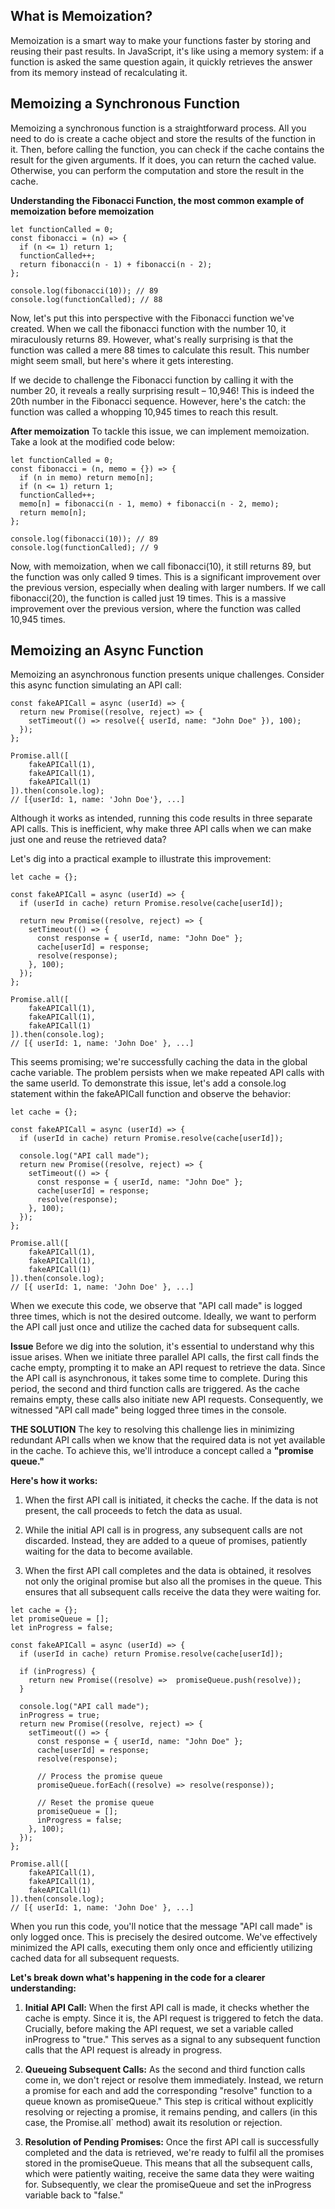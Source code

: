 ## What is Memoization?
Memoization is a smart way to make your functions faster by storing and reusing their past results. In JavaScript, it's like using a memory system: if a function is asked the same question again, it quickly retrieves the answer from its memory instead of recalculating it.

## Memoizing a Synchronous Function
Memoizing a synchronous function is a straightforward process. All you need to do is create a cache object and store the results of the function in it. Then, before calling the function, you can check if the cache contains the result for the given arguments. If it does, you can return the cached value. Otherwise, you can perform the computation and store the result in the cache.

**Understanding the Fibonacci Function, the most common example of memoization**
**before memoization**
```
let functionCalled = 0;
const fibonacci = (n) => {
  if (n <= 1) return 1;
  functionCalled++;
  return fibonacci(n - 1) + fibonacci(n - 2);
};

console.log(fibonacci(10)); // 89
console.log(functionCalled); // 88
```
Now, let's put this into perspective with the Fibonacci function we've created. When we call the fibonacci function with the number 10, it miraculously returns 89. However, what's really surprising is that the function was called a mere 88 times to calculate this result. This number might seem small, but here's where it gets interesting.

If we decide to challenge the Fibonacci function by calling it with the number 20, it reveals a really surprising result – 10,946! This is indeed the 20th number in the Fibonacci sequence. However, here's the catch: the function was called a whopping 10,945 times to reach this result. 

**After memoization**
To tackle this issue, we can implement memoization. Take a look at the modified code below:
```
let functionCalled = 0;
const fibonacci = (n, memo = {}) => {
  if (n in memo) return memo[n];
  if (n <= 1) return 1;
  functionCalled++;
  memo[n] = fibonacci(n - 1, memo) + fibonacci(n - 2, memo);
  return memo[n];
};

console.log(fibonacci(10)); // 89
console.log(functionCalled); // 9
```

Now, with memoization, when we call fibonacci(10), it still returns 89, but the function was only called 9 times. This is a significant improvement over the previous version, especially when dealing with larger numbers. If we call fibonacci(20), the function is called just 19 times. This is a massive improvement over the previous version, where the function was called 10,945 times.


## Memoizing an Async Function
Memoizing an asynchronous function presents unique challenges. Consider this async function simulating an API call:
```
const fakeAPICall = async (userId) => {
  return new Promise((resolve, reject) => {
    setTimeout(() => resolve({ userId, name: "John Doe" }), 100);
  });
};

Promise.all([
    fakeAPICall(1),
    fakeAPICall(1),
    fakeAPICall(1)
]).then(console.log); 
// [{userId: 1, name: 'John Doe'}, ...]
```
Although it works as intended, running this code results in three separate API calls. This is inefficient, why make three API calls when we can make just one and reuse the retrieved data?

Let's dig into a practical example to illustrate this improvement:
```
let cache = {};

const fakeAPICall = async (userId) => {
  if (userId in cache) return Promise.resolve(cache[userId]);

  return new Promise((resolve, reject) => {
    setTimeout(() => {
      const response = { userId, name: "John Doe" };
      cache[userId] = response;
      resolve(response);
    }, 100);
  });
};

Promise.all([
    fakeAPICall(1), 
    fakeAPICall(1), 
    fakeAPICall(1)
]).then(console.log); 
// [{ userId: 1, name: 'John Doe' }, ...]
```
This seems promising; we're successfully caching the data in the global cache variable. The problem persists when we make repeated API calls with the same userId. To demonstrate this issue, let's add a console.log statement within the fakeAPICall function and observe the behavior:

```
let cache = {};

const fakeAPICall = async (userId) => {
  if (userId in cache) return Promise.resolve(cache[userId]);

  console.log("API call made");
  return new Promise((resolve, reject) => {
    setTimeout(() => {
      const response = { userId, name: "John Doe" };
      cache[userId] = response;
      resolve(response);
    }, 100);
  });
};

Promise.all([
    fakeAPICall(1), 
    fakeAPICall(1), 
    fakeAPICall(1)
]).then(console.log); 
// [{ userId: 1, name: 'John Doe' }, ...]
```
When we execute this code, we observe that "API call made" is logged three times, which is not the desired outcome. Ideally, we want to perform the API call just once and utilize the cached data for subsequent calls.

**Issue**
Before we dig into the solution, it's essential to understand why this issue arises. When we initiate three parallel API calls, the first call finds the cache empty, prompting it to make an API request to retrieve the data. Since the API call is asynchronous, it takes some time to complete. During this period, the second and third function calls are triggered. As the cache remains empty, these calls also initiate new API requests. Consequently, we witnessed "API call made" being logged three times in the console.

**THE SOLUTION**
The key to resolving this challenge lies in minimizing redundant API calls when we know that the required data is not yet available in the cache. To achieve this, we'll introduce a concept called a **"promise queue."**

**Here's how it works:**

1. When the first API call is initiated, it checks the cache. If the data is not present, the call proceeds to fetch the data as usual.

2. While the initial API call is in progress, any subsequent calls are not discarded. Instead, they are added to a queue of promises, patiently waiting for the data to become available.

3. When the first API call completes and the data is obtained, it resolves not only the original promise but also all the promises in the queue. This ensures that all subsequent calls receive the data they were waiting for.

```
let cache = {};
let promiseQueue = [];
let inProgress = false;

const fakeAPICall = async (userId) => {
  if (userId in cache) return Promise.resolve(cache[userId]);

  if (inProgress) {
    return new Promise((resolve) =>  promiseQueue.push(resolve));
  }

  console.log("API call made");
  inProgress = true;
  return new Promise((resolve, reject) => {
    setTimeout(() => {
      const response = { userId, name: "John Doe" };
      cache[userId] = response;
      resolve(response);

      // Process the promise queue
      promiseQueue.forEach((resolve) => resolve(response));

      // Reset the promise queue
      promiseQueue = [];
      inProgress = false;
    }, 100);
  });
};

Promise.all([
    fakeAPICall(1), 
    fakeAPICall(1), 
    fakeAPICall(1)
]).then(console.log); 
// [{ userId: 1, name: 'John Doe' }, ...]
```

When you run this code, you'll notice that the message "API call made" is only logged once. This is precisely the desired outcome. We've effectively minimized the API calls, executing them only once and efficiently utilizing cached data for all subsequent requests.

**Let's break down what's happening in the code for a clearer understanding:**

1. **Initial API Call:** When the first API call is made, it checks whether the cache is empty. Since it is, the API request is triggered to fetch the data. Crucially, before making the API request, we set a variable called inProgress to "true." This serves as a signal to any subsequent function calls that the API request is already in progress.

2. **Queueing Subsequent Calls:** As the second and third function calls come in, we don't reject or resolve them immediately. Instead, we return a promise for each and add the corresponding "resolve" function to a queue known as promiseQueue." This step is critical without explicitly resolving or rejecting a promise, it remains pending, and callers (in this case, the Promise.all` method) await its resolution or rejection.

3. **Resolution of Pending Promises:** Once the first API call is successfully completed and the data is retrieved, we're ready to fulfil all the promises stored in the promiseQueue. This means that all the subsequent calls, which were patiently waiting, receive the same data they were waiting for. Subsequently, we clear the promiseQueue and set the inProgress variable back to "false."
